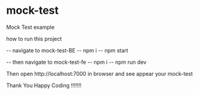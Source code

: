 # mock-test
Mock Test example



how to run this project


-- navigate to mock-test-BE
-- npm i
-- npm start

-- then navigate to mock-test-fe
-- npm i
-- npm run dev

Then open http://localhost:7000 in browser and see appear your mock-test


Thank You
Happy Coding !!!!!!!
